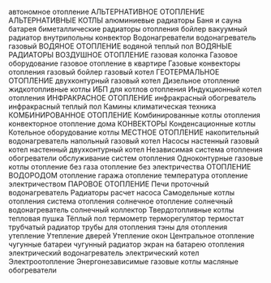 автономное отопление
АЛЬТЕРНАТИВНОЕ ОТОПЛЕНИЕ
АЛЬТЕРНАТИВНЫЕ КОТЛЫ
алюминиевые радиаторы
Баня и сауна
батарея
биметаллические радиаторы отопления
бойлер
вакуумный радиатор
внутрипольны конвектор
Водонагреватели
водонагреватель газовый
ВОДЯНОЕ ОТОПЛЕНИЕ
водяной теплый пол
ВОДЯНЫЕ РАДИАТОРЫ
ВОЗДУШНОЕ ОТОПЛЕНИЕ
газовая колонка
Газовое оборудование
газовое отопление в квартире
Газовые конвекторы отопления
газовый бойлер
газовый котел
ГЕОТЕРМАЛЬНОЕ ОТОПЛЕНИЕ
двухконтурный газовый котел
Дизельное отопление
жидкотопливные котлы
ИБП для котлов отопления
Индукционный котел отопления
ИНФРАКРАСНОЕ ОТОПЛЕНИЕ
инфракрасный обогреватель
инфракрасный теплый пол
Камины
климатическая техника
КОМБИНИРОВАННОЕ ОТОПЛЕНИЕ
Комбинированные котлы отопления
конвекторное отопление дома
КОНВЕКТОРЫ
Конденсационные котлы
Котельное оборудование
котлы
МЕСТНОЕ ОТОПЛЕНИЕ
накопительный водонагреватель
напольный газовый котел
Насосы
настенный газовый котел
настенный двухконтурный котел
Независимая система отопления
обогреватели
обслуживание систем отопления
Одноконтурные газовые котлы
отопление без газа
отопление без электричества
ОТОПЛЕНИЕ ВОДОРОДОМ
отопление гаража
отопление температура
отопление электричеством
ПАРОВОЕ ОТОПЛЕНИЕ
Печи
проточный водонагреватель
Радиаторы
расчет насоса
Самодельные котлы отопления
система отопления
солнечное отопление
солнечный водонагреватель
солнечный коллектор
Твердотопливные котлы
тепловая пушка
Тёплый пол
термометр
терморегулятор
термостат
трубчатый радиатор
трубы для отопления
тэны для отопления
утепление
Утепление дверей
Утепление окон
Центральное отопление
чугунные батареи
чугунный радиатор
экран на батарею отопления
электрический водонагреватель
электрический котел
Электроотопление
Энергонезависимые газовые котлы
масляные обогреватели
